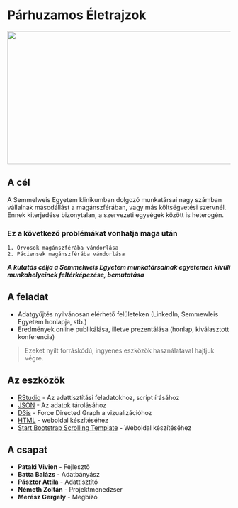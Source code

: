 <text align="center"> Párhuzamos Életrajzok
=====================

<p align="center">
  <img width="560" height="300" src="https://cdn.pixabay.com/photo/2017/02/20/14/18/health-2082630_960_720.jpg">
</p>

## A cél
A Semmelweis Egyetem klinikumban dolgozó munkatársai nagy számban vállalnak másodállást a magánszférában, vagy más költségvetési szervnél. Ennek kiterjedése bizonytalan, a szervezeti egységek között is heterogén.

### Ez a következő problémákat vonhatja maga után
```
1. Orvosok magánszférába vándorlása
2. Páciensek magánszférába vándorlása
```
_**A kutatás célja a Semmelweis Egyetem munkatársainak egyetemen kívüli munkahelyeinek feltérképezése, bemutatása**_

## A feladat
- Adatgyűjtés nyilvánosan elérhető felületeken (LinkedIn, Semmewleis Egyetem honlapja, stb.)
- Eredmények online publikálása, illetve prezentálása (honlap, kiválasztott konferencia)
> Ezeket nyílt forráskódú, ingyenes eszközök használatával hajtjuk végre.

## Az eszközök
* [RStudio](https://www.rstudio.com) - Az adattisztítási feladatokhoz, script írásához
* [JSON](https://www.json.org) - Az adatok tárolásához
* [D3js](https://d3js.org) - Force Directed Graph a vizualizációhoz
* [HTML](https://www.w3schools.com/html/) - weboldal készítéséhez
* [Start Bootstrap Scrolling Template](https://startbootstrap.com/template-overviews/scrolling-nav/) - Weboldal készítéséhez

## A csapat
* **Pataki Vivien** - Fejlesztő
* **Batta Balázs** - Adatbányász
* **Pásztor Attila** - Adattisztító
* **Németh Zoltán** - Projektmenedzser
* **Merész Gergely** - Megbízó
